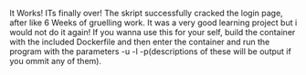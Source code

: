 It Works!
ITs finally over!
The skript successfully cracked the login page, after like 6 Weeks of gruelling work.
It was a very good learning project but i would not do it again!
If you wanna use this for your self, build the container with the included Dockerfile and then enter the container and run the program with the parameters -u -l -p(descriptions of these will be output if you ommit any of them).


